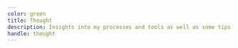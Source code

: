 ```yaml
---
color: green
title: Thought
description: Insights into my processes and tools as well as some tips and tricks for other developers. All the things I love about writing code.
handle: thought
---
```

